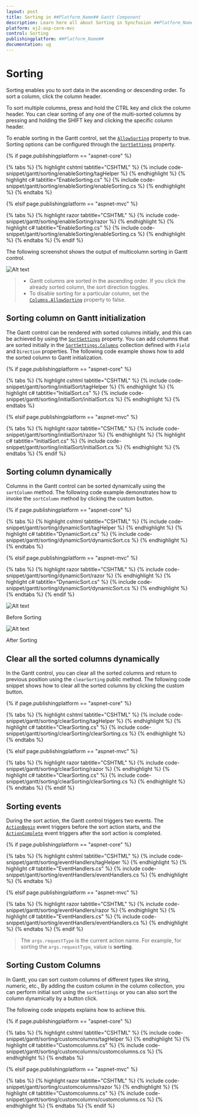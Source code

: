 ```yaml
---
layout: post
title: Sorting in ##Platform_Name## Gantt Component
description: Learn here all about Sorting in Syncfusion ##Platform_Name## Gantt component of Syncfusion Essential JS 2 and more.
platform: ej2-asp-core-mvc
control: Sorting
publishingplatform: ##Platform_Name##
documentation: ug
---
```



# Sorting

Sorting enables you to sort data in the ascending or descending order. To sort a column, click the column header.

To sort multiple columns, press and hold the CTRL key and click the column header. You can clear sorting of any one of the multi-sorted columns by pressing and holding the SHIFT key and clicking the specific column header.

To enable sorting in the Gantt control, set the [`AllowSorting`](https://help.syncfusion.com/cr/aspnetcore-js2/Syncfusion.EJ2.Gantt.Gantt.html#Syncfusion_EJ2_Gantt_Gantt_AllowSorting) property to true. Sorting options can be configured through the [`SortSettings`](https://help.syncfusion.com/cr/aspnetcore-js2/Syncfusion.EJ2.Gantt.Gantt.html#Syncfusion_EJ2_Gantt_Gantt_SortSettings) property.

{% if page.publishingplatform == "aspnet-core" %}

{% tabs %}
{% highlight cshtml tabtitle="CSHTML" %}
{% include code-snippet/gantt/sorting/enableSorting/tagHelper %}
{% endhighlight %}
{% highlight c# tabtitle="EnableSorting.cs" %}
{% include code-snippet/gantt/sorting/enableSorting/enableSorting.cs %}
{% endhighlight %}
{% endtabs %}

{% elsif page.publishingplatform == "aspnet-mvc" %}

{% tabs %}
{% highlight razor tabtitle="CSHTML" %}
{% include code-snippet/gantt/sorting/enableSorting/razor %}
{% endhighlight %}
{% highlight c# tabtitle="EnableSorting.cs" %}
{% include code-snippet/gantt/sorting/enableSorting/enableSorting.cs %}
{% endhighlight %}
{% endtabs %}
{% endif %}



The following screenshot shows the output of multicolumn sorting in Gantt control.

![Alt text](images/multiSorting.png)

> * Gantt columns are sorted in the ascending order. If you click the already sorted column, the sort direction toggles.
> * To disable sorting for a particular column, set the [`Columns.AllowSorting`](https://help.syncfusion.com/cr/aspnetcore-js2/Syncfusion.EJ2.Gantt.GanttColumn.html#Syncfusion_EJ2_Gantt_GanttColumn_AllowSorting) property to false.

## Sorting column on Gantt initialization

The Gantt control can be rendered with sorted columns initially, and this can be achieved by using the [`SortSettings`](https://help.syncfusion.com/cr/aspnetcore-js2/Syncfusion.EJ2.Gantt.Gantt.html#Syncfusion_EJ2_Gantt_Gantt_SortSettings) property. You can add columns that are sorted initially in the [`SortSettings.Columns`](https://help.syncfusion.com/cr/aspnetcore-js2/Syncfusion.EJ2.Gantt.GanttSortSettings.html#Syncfusion_EJ2_Gantt_GanttSortSettings_Columns) collection defined with `Field` and `Direction` properties. The following code example shows how to add the sorted column to Gantt initialization.

{% if page.publishingplatform == "aspnet-core" %}

{% tabs %}
{% highlight cshtml tabtitle="CSHTML" %}
{% include code-snippet/gantt/sorting/initialSort/tagHelper %}
{% endhighlight %}
{% highlight c# tabtitle="InitialSort.cs" %}
{% include code-snippet/gantt/sorting/initialSort/initialSort.cs %}
{% endhighlight %}
{% endtabs %}

{% elsif page.publishingplatform == "aspnet-mvc" %}

{% tabs %}
{% highlight razor tabtitle="CSHTML" %}
{% include code-snippet/gantt/sorting/initialSort/razor %}
{% endhighlight %}
{% highlight c# tabtitle="InitialSort.cs" %}
{% include code-snippet/gantt/sorting/initialSort/initialSort.cs %}
{% endhighlight %}
{% endtabs %}
{% endif %}



## Sorting column dynamically

Columns in the Gantt control can be sorted dynamically using the `sortColumn` method. The following code example demonstrates how to invoke the `sortColumn` method by clicking the custom button.

{% if page.publishingplatform == "aspnet-core" %}

{% tabs %}
{% highlight cshtml tabtitle="CSHTML" %}
{% include code-snippet/gantt/sorting/dynamicSort/tagHelper %}
{% endhighlight %}
{% highlight c# tabtitle="DynamicSort.cs" %}
{% include code-snippet/gantt/sorting/dynamicSort/dynamicSort.cs %}
{% endhighlight %}
{% endtabs %}

{% elsif page.publishingplatform == "aspnet-mvc" %}

{% tabs %}
{% highlight razor tabtitle="CSHTML" %}
{% include code-snippet/gantt/sorting/dynamicSort/razor %}
{% endhighlight %}
{% highlight c# tabtitle="DynamicSort.cs" %}
{% include code-snippet/gantt/sorting/dynamicSort/dynamicSort.cs %}
{% endhighlight %}
{% endtabs %}
{% endif %}



![Alt text](images/beforeSorting.png)

Before Sorting

![Alt text](images/afterSorting.png)

After Sorting

## Clear all the sorted columns dynamically

In the Gantt control, you can clear all the sorted columns and return to previous position using the `clearSorting` public method. The following code snippet shows how to clear all the sorted columns by clicking the custom button.

{% if page.publishingplatform == "aspnet-core" %}

{% tabs %}
{% highlight cshtml tabtitle="CSHTML" %}
{% include code-snippet/gantt/sorting/clearSorting/tagHelper %}
{% endhighlight %}
{% highlight c# tabtitle="ClearSorting.cs" %}
{% include code-snippet/gantt/sorting/clearSorting/clearSorting.cs %}
{% endhighlight %}
{% endtabs %}

{% elsif page.publishingplatform == "aspnet-mvc" %}

{% tabs %}
{% highlight razor tabtitle="CSHTML" %}
{% include code-snippet/gantt/sorting/clearSorting/razor %}
{% endhighlight %}
{% highlight c# tabtitle="ClearSorting.cs" %}
{% include code-snippet/gantt/sorting/clearSorting/clearSorting.cs %}
{% endhighlight %}
{% endtabs %}
{% endif %}



## Sorting events

During the sort action, the Gantt control triggers two events. The [`ActionBegin`](https://help.syncfusion.com/cr/aspnetcore-js2/Syncfusion.EJ2.Gantt.Gantt.html#Syncfusion_EJ2_Gantt_Gantt_ActionBegin) event triggers before the sort action starts, and the [`ActionComplete`](https://help.syncfusion.com/cr/aspnetcore-js2/Syncfusion.EJ2.Gantt.Gantt.html#Syncfusion_EJ2_Gantt_Gantt_ActionComplete) event triggers after the sort action is completed.

{% if page.publishingplatform == "aspnet-core" %}

{% tabs %}
{% highlight cshtml tabtitle="CSHTML" %}
{% include code-snippet/gantt/sorting/eventHandlers/tagHelper %}
{% endhighlight %}
{% highlight c# tabtitle="EventHandlers.cs" %}
{% include code-snippet/gantt/sorting/eventHandlers/eventHandlers.cs %}
{% endhighlight %}
{% endtabs %}

{% elsif page.publishingplatform == "aspnet-mvc" %}

{% tabs %}
{% highlight razor tabtitle="CSHTML" %}
{% include code-snippet/gantt/sorting/eventHandlers/razor %}
{% endhighlight %}
{% highlight c# tabtitle="EventHandlers.cs" %}
{% include code-snippet/gantt/sorting/eventHandlers/eventHandlers.cs %}
{% endhighlight %}
{% endtabs %}
{% endif %}



> The `args.requestType` is the current action name. For example, for sorting the `args.requestType`, value is **sorting**.

## Sorting Custom Columns

In Gantt, you can sort custom columns of different types like string, numeric, etc., By adding the custom column in the column collection, you can perform initial sort using the `sortSettings` or you can also sort the column dynamically by a button click.

The following code snippets explains how to achieve this.

{% if page.publishingplatform == "aspnet-core" %}

{% tabs %}
{% highlight cshtml tabtitle="CSHTML" %}
{% include code-snippet/gantt/sorting/customcolumns/tagHelper %}
{% endhighlight %}
{% highlight c# tabtitle="Customcolumns.cs" %}
{% include code-snippet/gantt/sorting/customcolumns/customcolumns.cs %}
{% endhighlight %}
{% endtabs %}

{% elsif page.publishingplatform == "aspnet-mvc" %}

{% tabs %}
{% highlight razor tabtitle="CSHTML" %}
{% include code-snippet/gantt/sorting/customcolumns/razor %}
{% endhighlight %}
{% highlight c# tabtitle="Customcolumns.cs" %}
{% include code-snippet/gantt/sorting/customcolumns/customcolumns.cs %}
{% endhighlight %}
{% endtabs %}
{% endif %}

